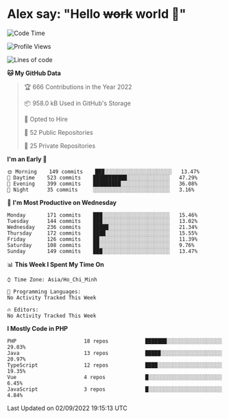 # Alex say: "Hello ~~work~~ world 🐾"

<!--START_SECTION:waka-->
![Code Time](http://img.shields.io/badge/Code%20Time-838%20hrs%2047%20mins-blue)

![Profile Views](http://img.shields.io/badge/Profile%20Views-0-blue)

![Lines of code](https://img.shields.io/badge/From%20Hello%20World%20I%27ve%20Written-1%20Million%20lines%20of%20code-blue)

**🐱 My GitHub Data** 

> 🏆 666 Contributions in the Year 2022
 > 
> 📦 958.0 kB Used in GitHub's Storage 
 > 
> 💼 Opted to Hire
 > 
> 📜 52 Public Repositories 
 > 
> 🔑 25 Private Repositories  
 > 
**I'm an Early 🐤** 

```text
🌞 Morning    149 commits    ███░░░░░░░░░░░░░░░░░░░░░░   13.47% 
🌆 Daytime    523 commits    ███████████░░░░░░░░░░░░░░   47.29% 
🌃 Evening    399 commits    █████████░░░░░░░░░░░░░░░░   36.08% 
🌙 Night      35 commits     ░░░░░░░░░░░░░░░░░░░░░░░░░   3.16%

```
📅 **I'm Most Productive on Wednesday** 

```text
Monday       171 commits    ███░░░░░░░░░░░░░░░░░░░░░░   15.46% 
Tuesday      144 commits    ███░░░░░░░░░░░░░░░░░░░░░░   13.02% 
Wednesday    236 commits    █████░░░░░░░░░░░░░░░░░░░░   21.34% 
Thursday     172 commits    ████░░░░░░░░░░░░░░░░░░░░░   15.55% 
Friday       126 commits    ██░░░░░░░░░░░░░░░░░░░░░░░   11.39% 
Saturday     108 commits    ██░░░░░░░░░░░░░░░░░░░░░░░   9.76% 
Sunday       149 commits    ███░░░░░░░░░░░░░░░░░░░░░░   13.47%

```


📊 **This Week I Spent My Time On** 

```text
⌚︎ Time Zone: Asia/Ho_Chi_Minh

💬 Programming Languages: 
No Activity Tracked This Week

🔥 Editors: 
No Activity Tracked This Week

```

**I Mostly Code in PHP** 

```text
PHP                      18 repos            ███████░░░░░░░░░░░░░░░░░░   29.03% 
Java                     13 repos            █████░░░░░░░░░░░░░░░░░░░░   20.97% 
TypeScript               12 repos            ████░░░░░░░░░░░░░░░░░░░░░   19.35% 
Vue                      4 repos             █░░░░░░░░░░░░░░░░░░░░░░░░   6.45% 
JavaScript               3 repos             █░░░░░░░░░░░░░░░░░░░░░░░░   4.84%

```



 Last Updated on 02/09/2022 19:15:13 UTC
<!--END_SECTION:waka-->
